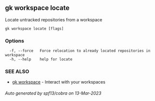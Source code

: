 ## gk workspace locate

Locate untracked repositories from a workspace

```
gk workspace locate [flags]
```

### Options

```
  -f, --force   Force relocation to already located repositories in workspace
  -h, --help    help for locate
```

### SEE ALSO

* [gk workspace](gk_workspace.md)	 - Interact with your workspaces

###### Auto generated by spf13/cobra on 13-Mar-2023
